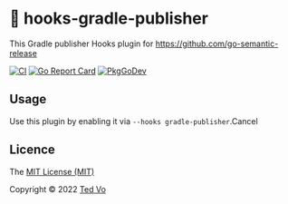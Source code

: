 # 🚢 hooks-gradle-publisher
This Gradle publisher Hooks plugin for https://github.com/go-semantic-release

[![CI](https://github.com/ted-vo/hooks-gradle-publisher/workflows/CI/badge.svg?branch=main)](https://github.com/ted-vo/hooks-gradle-publisher/actions?query=workflow%3ACI+branch%3Amain)
[![Go Report Card](https://goreportcard.com/badge/github.com/ted-vo/hooks-gradle-publisher)](https://goreportcard.com/report/github.com/ted-vo/hooks-gradle-publisher)
[![PkgGoDev](https://pkg.go.dev/badge/github.com/ted-vo/hooks-gradle-publisher)](https://pkg.go.dev/github.com/ted-vo/hooks-gradle-publisher)

## Usage
Use this plugin by enabling it via `--hooks gradle-publisher`.Cancel

## Licence

The [MIT License (MIT)](http://opensource.org/licenses/MIT)

Copyright © 2022 [Ted Vo](dev.nxonxon)

